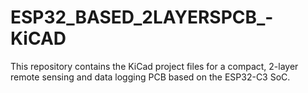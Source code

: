 # ESP32_BASED_2LAYERSPCB_-KiCAD
This repository contains the KiCad project files for a compact, 2-layer remote sensing and data logging PCB based on the ESP32-C3 SoC. 
